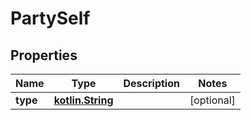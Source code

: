 # PartySelf

## Properties
Name | Type | Description | Notes
------------ | ------------- | ------------- | -------------
**type** | [**kotlin.String**](.md) |  |  [optional]
